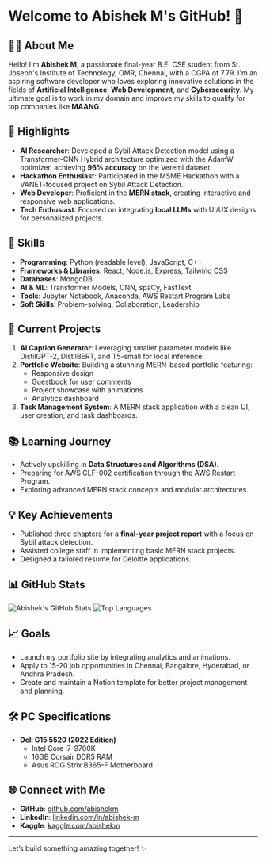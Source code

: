 # Welcome to Abishek M's GitHub! 🎉

## 👨‍💻 About Me
Hello! I'm **Abishek M**, a passionate final-year B.E. CSE student from St. Joseph's Institute of Technology, OMR, Chennai, with a CGPA of 7.79. I'm an aspiring software developer who loves exploring innovative solutions in the fields of **Artificial Intelligence**, **Web Development**, and **Cybersecurity**. My ultimate goal is to work in my domain and improve my skills to qualify for top companies like **MAANG**.

## 🌟 Highlights
- **AI Researcher**: Developed a Sybil Attack Detection model using a Transformer-CNN Hybrid architecture optimized with the AdamW optimizer, achieving **96% accuracy** on the Veremi dataset.
- **Hackathon Enthusiast**: Participated in the MSME Hackathon with a VANET-focused project on Sybil Attack Detection.
- **Web Developer**: Proficient in the **MERN stack**, creating interactive and responsive web applications.
- **Tech Enthusiast**: Focused on integrating **local LLMs** with UI/UX designs for personalized projects.

## 🔧 Skills
- **Programming**: Python (readable level), JavaScript, C++
- **Frameworks & Libraries**: React, Node.js, Express, Tailwind CSS
- **Databases**: MongoDB
- **AI & ML**: Transformer Models, CNN, spaCy, FastText
- **Tools**: Jupyter Notebook, Anaconda, AWS Restart Program Labs
- **Soft Skills**: Problem-solving, Collaboration, Leadership

## 🚀 Current Projects
1. **AI Caption Generator**: Leveraging smaller parameter models like DistilGPT-2, DistilBERT, and T5-small for local inference.
2. **Portfolio Website**: Building a stunning MERN-based portfolio featuring:
   - Responsive design
   - Guestbook for user comments
   - Project showcase with animations
   - Analytics dashboard
3. **Task Management System**: A MERN stack application with a clean UI, user creation, and task dashboards.

## 📚 Learning Journey
- Actively upskilling in **Data Structures and Algorithms (DSA)**.
- Preparing for AWS CLF-002 certification through the AWS Restart Program.
- Exploring advanced MERN stack concepts and modular architectures.

## 💡 Key Achievements
- Published three chapters for a **final-year project report** with a focus on Sybil attack detection.
- Assisted college staff in implementing basic MERN stack projects.
- Designed a tailored resume for Deloitte applications.

## 📊 GitHub Stats
![Abishek's GitHub Stats](https://github-readme-stats.vercel.app/api?username=abishekm&show_icons=true&theme=radical)
![Top Languages](https://github-readme-stats.vercel.app/api/top-langs/?username=abishekm&layout=compact&theme=radical)

## 📈 Goals
- Launch my portfolio site by integrating analytics and animations.
- Apply to 15-20 job opportunities in Chennai, Bangalore, Hyderabad, or Andhra Pradesh.
- Create and maintain a Notion template for better project management and planning.

## 🛠️ PC Specifications
- **Dell G15 5520 (2022 Edition)**
  - Intel Core i7-9700K
  - 16GB Corsair DDR5 RAM
  - Asus ROG Strix B365-F Motherboard

## 🌐 Connect with Me
- **GitHub**: [github.com/abishekm](#)
- **LinkedIn**: [linkedin.com/in/abishek-m](#)
- **Kaggle**: [kaggle.com/abishekm](#)

---

Let’s build something amazing together! ✨

<!--
## Hi there 👋
**TentacioPro/TentacioPro** is a ✨ _special_ ✨ repository because its `README.md` (this file) appears on your GitHub profile.

Here are some ideas to get you started:

- 🔭 I’m currently working on ...
- 🌱 I’m currently learning ...
- 👯 I’m looking to collaborate on ...
- 🤔 I’m looking for help with ...
- 💬 Ask me about ...
- 📫 How to reach me: ...
- 😄 Pronouns: ...
- ⚡ Fun fact: ...
-->
